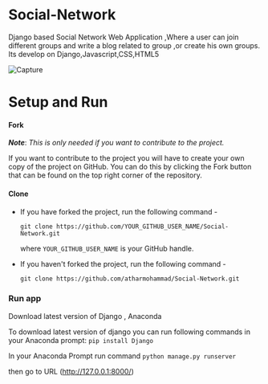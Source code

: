 # Social-Network
Django based Social Network Web Application ,Where a user can join different groups and write a blog related to group ,or create his own groups.
Its develop on Django,Javascript,CSS,HTML5

![Capture](https://user-images.githubusercontent.com/56029409/106736080-03ee8900-663b-11eb-9599-e72b70757eaa.PNG)

# Setup and Run

#### Fork

_**Note**_: *This is only needed if you want to contribute to the project.*

If you want to contribute to the project you will have to create your own copy of the project on GitHub. You can do this by clicking the Fork button that can be found 
on the top right corner of the repository.

#### Clone


 * If you have forked the project, run the following command -
   
   `git clone https://github.com/YOUR_GITHUB_USER_NAME/Social-Network.git`

   where `YOUR_GITHUB_USER_NAME` is your GitHub handle.

 * If you haven't forked the project, run the following command -

   `git clone https://github.com/atharmohammad/Social-Network.git`
   
### Run app

Download latest version of Django , Anaconda

To download latest version of django you can run following commands in your Anaconda prompt:
`pip install Django`

In your Anaconda Prompt
run command `python manage.py runserver`

then go to URL (http://127.0.0.1:8000/)

   



